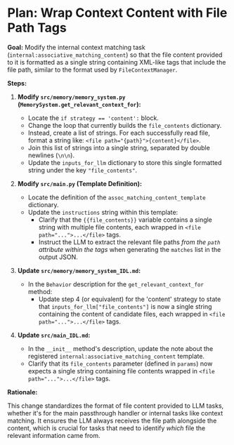 # Plan: Wrap Context Content with File Path Tags

**Goal:** Modify the internal context matching task (`internal:associative_matching_content`) so that the file content provided to it is formatted as a single string containing XML-like tags that include the file path, similar to the format used by `FileContextManager`.

**Steps:**

1.  **Modify `src/memory/memory_system.py` (`MemorySystem.get_relevant_context_for`):**
    *   Locate the `if strategy == 'content':` block.
    *   Change the loop that currently builds the `file_contents` dictionary.
    *   Instead, create a list of strings. For each successfully read file, format a string like: `<file path="{path}">{content}</file>`.
    *   Join this list of strings into a single string, separated by double newlines (`\n\n`).
    *   Update the `inputs_for_llm` dictionary to store this single formatted string under the key `"file_contents"`.

2.  **Modify `src/main.py` (Template Definition):**
    *   Locate the definition of the `assoc_matching_content_template` dictionary.
    *   Update the `instructions` string within this template:
        *   Clarify that the `{{file_contents}}` variable contains a single string with multiple file contents, each wrapped in `<file path="...">...</file>` tags.
        *   Instruct the LLM to extract the relevant file paths *from the `path` attribute within the tags* when generating the `matches` list in the output JSON.

3.  **Update `src/memory/memory_system_IDL.md`:**
    *   In the `Behavior` description for the `get_relevant_context_for` method:
        *   Update step 4 (or equivalent) for the 'content' strategy to state that `inputs_for_llm["file_contents"]` is now a single string containing the content of candidate files, each wrapped in `<file path="...">...</file>` tags.

4.  **Update `src/main_IDL.md`:**
    *   In the `__init__` method's description, update the note about the registered `internal:associative_matching_content` template.
    *   Clarify that its `file_contents` parameter (defined in `params`) now expects a single string containing file contents wrapped in `<file path="...">...</file>` tags.

**Rationale:**

This change standardizes the format of file content provided to LLM tasks, whether it's for the main passthrough handler or internal tasks like context matching. It ensures the LLM always receives the file path alongside the content, which is crucial for tasks that need to identify *which* file the relevant information came from.
